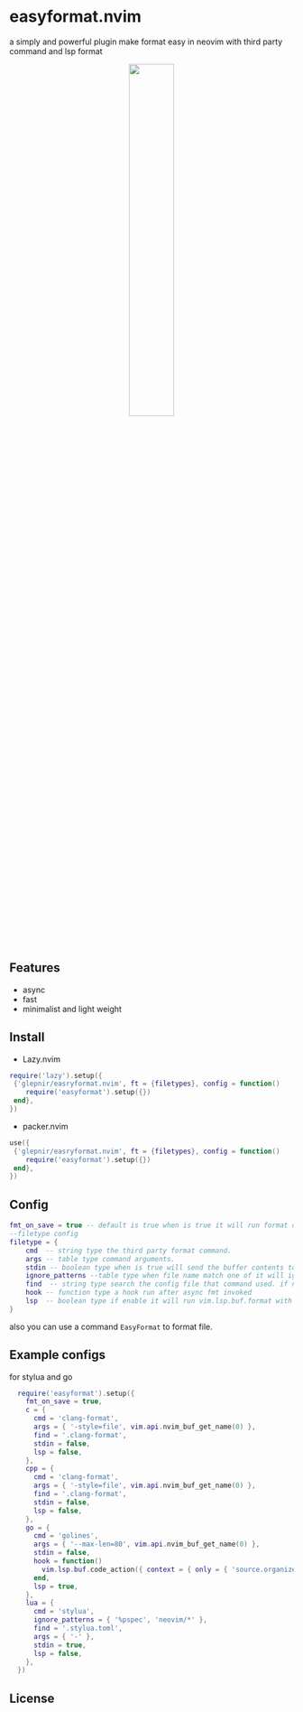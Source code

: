 # easyformat.nvim
a simply and powerful plugin make format easy in neovim with third party command and lsp format

<center>
<img src="https://user-images.githubusercontent.com/41671631/218993459-aeaf79fe-c77f-4d4f-a820-57e1a6464af4.gif" width=40% height=40%>
</center>

## Features

- async
- fast
- minimalist and light weight

## Install

- Lazy.nvim

```lua
require('lazy').setup({
 {'glepnir/easryformat.nvim', ft = {filetypes}, config = function()
    require('easyformat').setup({})
 end},
})
```

- packer.nvim

```lua
use({
 {'glepnir/easryformat.nvim', ft = {filetypes}, config = function()
    require('easyformat').setup({})
 end},
})
```

## Config

```lua
fmt_on_save = true -- default is true when is true it will run format on BufWritePre
--filetype config
filetype = {
    cmd  -- string type the third party format command.
    args -- table type command arguments.
    stdin -- boolean type when is true will send the buffer contents to stdin
    ignore_patterns --table type when file name match one of it will ignore format
    find  -- string type search the config file that command used. if not find will not format
    hook -- function type a hook run after async fmt invoked
    lsp  -- boolean type if enable it will run vim.lsp.buf.format with async = true
}
```

also you can use a command `EasyFormat` to format file.

## Example configs

for stylua and go

```lua
  require('easyformat').setup({
    fmt_on_save = true,
    c = {
      cmd = 'clang-format',
      args = { '-style=file', vim.api.nvim_buf_get_name(0) },
      find = '.clang-format',
      stdin = false,
      lsp = false,
    },
    cpp = {
      cmd = 'clang-format',
      args = { '-style=file', vim.api.nvim_buf_get_name(0) },
      find = '.clang-format',
      stdin = false,
      lsp = false,
    },
    go = {
      cmd = 'golines',
      args = { '--max-len=80', vim.api.nvim_buf_get_name(0) },
      stdin = false,
      hook = function()
        vim.lsp.buf.code_action({ context = { only = { 'source.organizeImports' } }, apply = true })
      end,
      lsp = true,
    },
    lua = {
      cmd = 'stylua',
      ignore_patterns = { '%pspec', 'neovim/*' },
      find = '.stylua.toml',
      args = { '-' },
      stdin = true,
      lsp = false,
    },
  })

```

## License
